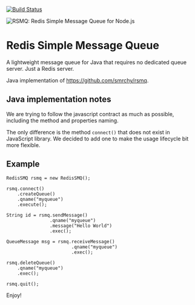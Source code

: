 [![Build Status](https://travis-ci.org/wedeploy/jrsmq.svg?branch=master)](https://travis-ci.org/wedeploy/jrsmq)

![RSMQ: Redis Simple Message Queue for Node.js](https://img.webmart.de/rsmq_wide.png)

# Redis Simple Message Queue

A lightweight message queue for Java that requires no dedicated queue server. Just a Redis server.

Java implementation of https://github.com/smrchy/rsmq.

## Java implementation notes

We are trying to follow the javascript contract as much as possible, including
the method and properties naming.

The only difference is the method `connect()` that does not exist in JavaScript
library. We decided to add one to make the usage lifecycle bit more flexible.

## Example

    RedisSMQ rsmq = new RedisSMQ();

    rsmq.connect()
        .createQueue()
        .qname("myqueue")
        .execute();

    String id = rsmq.sendMessage()
                    .qname("myqueue")
                    .message("Hello World")
                    .exec();

    QueueMessage msg = rsmq.receiveMessage()
                            .qname("myqueue")
                            .exec();

    rsmq.deleteQueue()
        .qname("myqueue")
        .exec();
        
    rsmq.quit();

Enjoy!